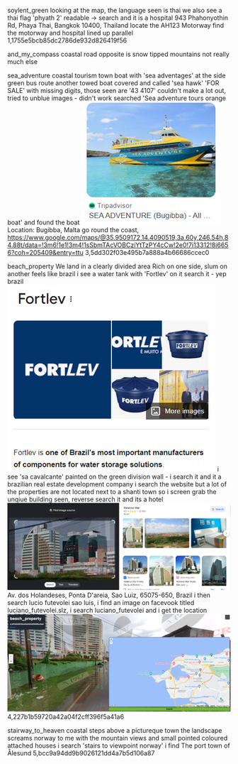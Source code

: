 soylent_green
looking at the map, the language seen is thai
we also see a thai flag
'phyath 2' readable -> search and it is a hospital
943 Phahonyothin Rd, Phaya Thai, Bangkok 10400, Thailand
locate the AH123 Motorway
find the motorway and hospital lined up parallel
1,1755e5bcb85dc2786de932d826419f56

and_my_compass
coastal road
opposite is snow tipped mountains
not really much else

sea_adventure
coastal tourism town
boat with 'sea adventages' at the side
green bus route 
another towed boat covered and called 'sea hawk'
'FOR SALE' with missing digits, those seen are '43 4107'
couldn't make a lot out, tried to unblue images -  didn't work
searched 'Sea adventure tours orange boat' and found the boat
![alt text](image.png)
Location: Bugibba, Malta
go round the coast,
https://www.google.com/maps/@35.9509172,14.4090519,3a,60y,246.54h,84.88t/data=!3m6!1e1!3m4!1sSbmTAcVOBCziYtTzPY4cCw!2e0!7i13312!8i6656?coh=205409&entry=ttu
3,5dd302f03e495b7a888a4b66686ccec0

beach_property
We land in a clearly divided area
Rich on one side, slum on another
feels like brazil
i see a water tank with 'Fortlev' on it
search it - yep brazil
![alt text](image-1.png)
i see 'sa cavalcante' painted on the green division wall - i search it and it a brazilian real estate development company
i search the website but a lot of the properties are not located next to a shanti town
so i screen grab the unqiue building seen, reverse search it and its a hotel
![alt text](image-2.png)
Av. dos Holandeses, Ponta D'areia, Sao Luiz, 65075-650, Brazil
i then search lucio futevolei sao luis, i find an image on facevook titled luciano_futevolei.slz, i search luciano_futevolei and i get the location
![alt text](image-3.png)
4,227b1b59720a42a04f2cff396f5a41a6

stairway_to_heaven
coastal steps above a pictureque town
the landscape screams norway to me with the mountain views and small pointed coloured attached houses
i search 'stairs to viewpoint norway'
i find The port town of Ålesund
5,bcc9a94dd9b9026121dd4a7b5d106a87

